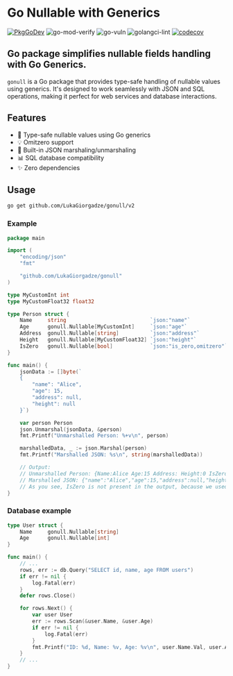 # Go Nullable with Generics

[![PkgGoDev](https://pkg.go.dev/badge/github.com/LukaGiorgadze/gonull)](https://pkg.go.dev/github.com/LukaGiorgadze/gonull) ![go-mod-verify](https://github.com/LukaGiorgadze/gonull/workflows/Go%20mod/badge.svg) ![go-vuln](https://github.com/LukaGiorgadze/gonull/workflows/Security/badge.svg) ![golangci-lint](https://github.com/LukaGiorgadze/gonull/workflows/Linter/badge.svg) [![codecov](https://codecov.io/gh/LukaGiorgadze/gonull/branch/main/graph/badge.svg?token=76089e7b-f137-4459-8eae-4b48007bd0d6)](https://codecov.io/gh/LukaGiorgadze/gonull)

## Go package simplifies nullable fields handling with Go Generics.

`gonull` is a Go package that provides type-safe handling of nullable values using generics. It's designed to work seamlessly with JSON and SQL operations, making it perfect for web services and database interactions.

## Features

- 🎯 Type-safe nullable values using Go generics
- 💡 Omitzero support
- 🔄 Built-in JSON marshaling/unmarshaling
- 📊 SQL database compatibility
- ✨ Zero dependencies

## Usage

```bash
go get github.com/LukaGiorgadze/gonull/v2
```

### Example

```go
package main

import (
    "encoding/json"
    "fmt"

    "github.com/LukaGiorgadze/gonull"
)

type MyCustomInt int
type MyCustomFloat32 float32

type Person struct {
    Name     string                           `json:"name"`
    Age      gonull.Nullable[MyCustomInt]     `json:"age"`
    Address  gonull.Nullable[string]          `json:"address"`
    Height   gonull.Nullable[MyCustomFloat32] `json:"height"`
    IsZero   gonull.Nullable[bool]            `json:"is_zero,omitzero"` // This property will be omitted from the output since it's not present in jsonData.
}

func main() {
    jsonData := []byte(`
    {
        "name": "Alice",
        "age": 15,
        "address": null,
        "height": null
    }`)

    var person Person
    json.Unmarshal(jsonData, &person)
    fmt.Printf("Unmarshalled Person: %+v\n", person)

    marshalledData, _ := json.Marshal(person)
    fmt.Printf("Marshalled JSON: %s\n", string(marshalledData))

    // Output:
    // Unmarshalled Person: {Name:Alice Age:15 Address: Height:0 IsZero:false}
    // Marshalled JSON: {"name":"Alice","age":15,"address":null,"height":null}
    // As you see, IsZero is not present in the output, because we used the omitzero tag introduced in go v1.24.
}
```

### Database example

```go
type User struct {
    Name     gonull.Nullable[string]
    Age      gonull.Nullable[int]
}

func main() {
    // ...
    rows, err := db.Query("SELECT id, name, age FROM users")
    if err != nil {
        log.Fatal(err)
    }
    defer rows.Close()

    for rows.Next() {
        var user User
        err := rows.Scan(&user.Name, &user.Age)
        if err != nil {
            log.Fatal(err)
        }
        fmt.Printf("ID: %d, Name: %v, Age: %v\n", user.Name.Val, user.Age.Val)
    }
    // ...
}
```
